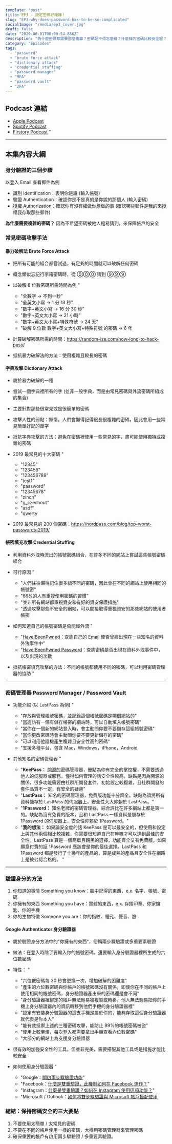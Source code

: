 ```yaml
---
template: "post"
title: EP3 - 設定密碼好複雜！
slug: "EP3-why-does-password-has-to-be-so-complicated"
socialImage: "/media/ep3_cover.jpg"
draft: false
date: "2020-06-01T00:00:54.886Z"
description: "為什麼密碼都需要那麼複雜？密碼記不得怎麼辦？什麼樣的密碼比較安全呢？"
category: "Episodes"
tags:
  - "password"
  - "brute force attack"
  - "dictionary attack"
  - "credential stuffing"
  - "password manager"
  - "MFA"
  - "password vault"
  - "2FA"
---
```


## Podcast 連結

- [Apple Podcast](https://podcasts.apple.com/tw/podcast/%E8%B3%87%E5%AE%89%E8%A7%A3%E5%A3%93%E7%B8%AE/id1513276667#episodeGuid=ckavnopconjg808739za9bm1w)
- [Spotify Podcast](https://open.spotify.com/episode/5hIOutzxeV6yZ608Jpazua)
- [Firstory Podcast](https://open.firstory.me/story/ckavnopconjg808739za9bm1w)
"
---

## 本集內容大綱

### 身分驗證的三個步驟

以登入 Email 查看郵件為例

- 識別 Identification：表明你是誰 (輸入帳號)
- 驗證 Authentication：確認你是不是真的是你說的那個人 (輸入密碼)
- 授權 Authorization：確認你有沒有權做你想做的事 (確認哪些郵件是我的來授權我存取那些郵件)

**為什麼需要複雜的密碼？** 因為不希望密碼被他人輕易猜到，來保障帳戶的安全

### 常見密碼攻擊手法

#### 暴力破解法 Brute Force Attack

- 把所有可能的組合都嘗試過，有足夠的時間就可以破解任何密碼
- 概念類似忘記行李箱密碼時，從 ⓪⓪⓪ 猜到 ⑨⑨⑨
- 以破解 8 位數密碼所需時間為例
"
  - "全數字 → 不到一秒"
  - "全英文小寫 → 1 分 13 秒"
  - "數字+英文小寫 → 16 分 30 秒"
  - "數字+英文大小寫 → 21 小時"
  - "數字+英文大小寫+特殊符號 → 24 天"
  - "破解 9 位數 數字+英文大小寫+特殊符號 的密碼 → 6 年

- 計算破解密碼所需的時間：<https://random-ize.com/how-long-to-hack-pass/>
- 抵抗暴力破解法的方法：使用複雜且較長的密碼

#### 字典攻擊 Dictionary Attack

- 屬於暴力破解的一種
- 嘗試一個字典裡所有的字 (並非一般字典，而是由常見密碼與外流密碼所組成的集合)
- 主要針對那些很常見或是很簡單的密碼
- 攻擊人性的弱點：懶惰。人們會懶得記得很長很複雜的密碼，因此會用一些常見簡單好記的單字
- 抵抗字典攻擊的方法：避免在密碼裡使用一些常見的字，盡可能使用獨特或複雜的密碼
- 2019 最常見的十大密碼
"
  - "12345"
  - "123456"
  - "123456789"
  - "test1"
  - "password"
  - "12345678"
  - "zinch"
  - "g_czechout"
  - "asdf"
  - "qwerty

- 2019 最常見的 200 個密碼：<https://nordpass.com/blog/top-worst-passwords-2019/>

#### 帳密填充攻擊 Credential Stuffing

- 利用資料外洩時流出的帳號密碼組合，在許多不同的網站上嘗試這些帳號密碼組合
- 可行原因
"
  - "人們往往懶得記住很多組不同的密碼，因此會在不同的網站上使用相同的帳號密"
  - "66%的人有重複使用密碼的習慣"
  - "並非所有網站都重視資安和有好的資安保護措施"
  - "透過攻擊那些不安全的網站，可以間接取得重視資安的那些網站的使用者帳密

- 如何知道自己的帳號密碼是否能經外流
"
  - "[HaveIBeenPwned](https://haveibeenpwned.com/)：查詢自己的 Email 使否曾經出現在ㄧ些知名的資料外洩事件中"
  - "[HaveIBeenPwned Password](https://haveibeenpwned.com/Passwords)：查詢密碼是否出現在資料外洩事件中，以及出現的次數

- 抵抗帳密填充攻擊的方法：不同的帳號都使用不同的密碼，可以利用密碼管理器的協助
"
---

### 密碼管理器 Password Manager / Password Vault

- 功能介紹 (以 LastPass 為例)
"
  - "存放與管理帳號密碼，並記錄這個帳號密碼是哪個網站的"
  - "當造訪有一個有儲存帳密的網站時，可以自動填入帳號密碼"
  - "當你在一個新的網站登入時，會主動問你要不要儲存這組帳號密碼"
  - "當你更改密碼時會主動問你要不要更新儲存的密碼"
  - "可以利用他隨機產生複雜且安全性高的密碼"
  - "支援多種平台，包含 Mac，Windows，iPhone，Android

- 其他知名的密碼管理器
"
  - "**KeePass：** [開源的](https://zh.wikipedia.org/wiki/%E5%BC%80%E6%BA%90%E8%BD%AF%E4%BB%B6)密碼管理器，優點為你有完全的掌控權，不需要透過他人的伺服器或服務，懂得如何管理的話安全性較高。缺點是因為開源的關係，很多功能需要由社群所開發套件，初始設定較複雜，且社群開發的套件品質不一定，有安全的疑慮"
  - "**LastPass：** 知名的密碼管理器，免費版功能十分齊全。缺點為須將所有資料儲存於 LastPass 的伺服器上，安全性大大仰賴於 LastPass。"
  - "**1Password：** 知名老牌的密碼管理器，綜合評比在許多網站上都是第一的。缺點為沒有免費的版本，且和 LastPass 一樣資料是儲存於 1Password 的伺服器上，安全性仰賴於 1Password。"
  - "**我的想法：** 如果論安全度的話 KeePass 是可以最安全的，但使用和設定上與其他兩個相比較複雜，你需要很知道自己在幹嘛才可以達到最佳的安全性。LastPass 算是一個簡單且親民的選擇，功能齊全又有免費版。如果願意付費的話 1Password 應該會是你的最佳選擇。LastPass 和 1Password 都是發行了十幾年的產品的，算是成熟的產品且安全性在網路上是被公認合格的。
"
---

### **驗證身分的方法**

1. 你知道的事情 Something you know：腦中記得的東西，e.x. 名字、帳號、密碼
2. 你擁有的東西 Something you have：實體的東西，e.x. 存摺印章、你家鑰匙、你的手機
3. 你的生物特徵 Someone you are：你的指紋、瞳孔、聲音、臉

#### Google Authenticator 身分驗證器

- 屬於驗證身分方法中的"你擁有的東西"，俗稱兩步驟驗證或多重要素驗證
- 做法：在登入時除了要輸入你的帳號密碼，還要輸入身分驗證器裡所生成的六位數密碼
- 特性：
"
  - "六位數密碼每 30 秒會更換一次，增加破解的困難度"
  - "產生的六位數密碼與你帳戶的帳號密碼沒有關係，即使你在不同的帳戶上使用相同的帳號密碼，身分驗證器產出來的密碼還是會不同"
  - "身分驗證器裡綁定的帳戶無法輕易被複製或轉移，他人無法輕易把你的手機上身分驗證器內的資訊轉移到他們手機的身分驗證器裡"
  - "認定有安裝身分驗證器的這支手機是屬於你的，能夠存取這個身分驗證器就代表是你本人"
  - "能有效抵禦上述的三種密碼攻擊，能防止 99%的帳號密碼被盜"
  - "使用上較麻煩，每次登入都需要拿出手機查看六位數密碼"
  - "大部分的網站上為支援身分驗證器

- 很有效的加強安全性的工具，但並非完美，需要搭配其他工具或是措施才能比較安全
- 如何使用身分驗證器
"
  - "Google：[開啟兩步驟驗證功能](https://support.google.com/accounts/answer/185839?co=GENIE.Platform%3DDesktop&hl=zh-Hant)"
  - "Facebook：[什麼是雙重驗證，此機制如何在 Facebook 運作？](https://zh-tw.facebook.com/help/148233965247823)"
  - "Instagram：[什麼是雙重驗證？如何在 Instagram 使用這項功能？](https://help.instagram.com/566810106808145)"
  - "Microsoft / Outlook：[如何將雙步驟驗證與 Microsoft 帳戶搭配使用](https://support.microsoft.com/zh-tw/help/12408/microsoft-account-how-to-use-two-step-verification)

### **總結：保持密碼安全的三大要點**

1. 不要使用太簡單 / 太常見的密碼
2. 不要在不同的帳戶使用一樣的密碼，大推用密碼管理器來管理密碼
3. 確保重要的帳戶有啟用兩步驟驗證 / 多重要素驗證。
